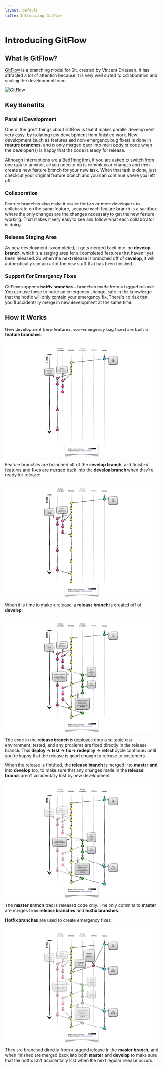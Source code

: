 ```yaml
---
layout: default
title: Introducing GitFlow
---
```

# Introducing GitFlow

## What Is GitFlow?

[GitFlow](http://nvie.com/posts/a-successful-git-branching-model/) is a branching model for Git, created by Vincent Driessen.  It has attracted a lot of attention because it is very well suited to collaboration and scaling the development team.

![GitFlow](http://nvie.com/img/2009/12/Screen-shot-2009-12-24-at-11.32.03.png)

## Key Benefits

### Parallel Development

One of the great things about GitFlow is that it makes parallel development very easy, by isolating new development from finished work.  New development (such as features and non-emergency bug fixes) is done in __feature branches__, and is only merged back into main body of code when the developer(s) is happy that the code is ready for release.

Although interruptions are a BadThing(tm), if you are asked to switch from one task to another, all you need to do is commit your changes and then create a new feature branch for your new task.  When that task is done, just checkout your original feature branch and you can continue where you left off.

### Collaboration

Feature branches also make it easier for two or more developers to collaborate on the same feature, because each feature branch is a sandbox where the only changes are the changes necessary to get the new feature working.  That makes it very easy to see and follow what each collaborator is doing.

### Release Staging Area

As new development is completed, it gets merged back into the __develop branch__, which is a staging area for all completed features that haven't yet been released.  So when the next release is branched off of __develop__, it will automatically contain all of the new stuff that has been finished.

### Support For Emergency Fixes

GitFlow supports __hotfix branches__ - branches made from a tagged release.  You can use these to make an emergency change, safe in the knowledge that the hotfix will only contain your emergency fix.  There's no risk that you'll accidentally merge in new development at the same time.

## How It Works

New development (new features, non-emergency bug fixes) are built in __feature branches__:

![GitFlow feature branches](GitFlowFeatureBranches.png)

Feature branches are branched off of the __develop branch__, and finished features and fixes are merged back into the __develop branch__ when they're ready for release:

![GitFlow develop branch](GitFlowDevelopBranch.png)

When it is time to make a release, a __release branch__ is created off of __develop__:

![GitFlow release branch](GitFlowReleaseBranch.png)

The code in the __release branch__ is deployed onto a suitable test environment, tested, and any problems are fixed directly in the release branch.  This __deploy -> test -> fix -> redeploy -> retest__ cycle continues until you're happy that the release is good enough to release to customers.

When the release is finished, the __release branch__ is merged into __master__ **and** into __develop__ too, to make sure that any changes made in the __release branch__ aren't accidentally lost by new development.

![GitFlow master branch](GitFlowMasterBranch.png)

The __master branch__ tracks released code only.  The only commits to __master__ are merges from __release branches__ and __hotfix branches__.

__Hotfix branches__ are used to create emergency fixes:

![GitFlow hotfix branch](GitFlowHotfixBranch.png)

They are branched directly from a tagged release in the __master branch__, and when finished are merged back into both __master__ and __develop__ to make sure that the hotfix isn't accidentally lost when the next regular release occurs.